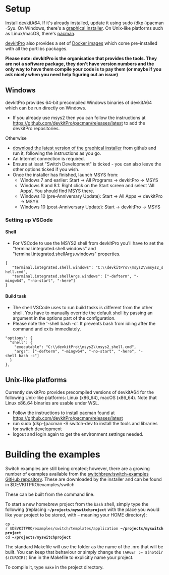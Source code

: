 # Setup

Install [devkitA64](https://devkitpro.org/). If it's already installed,
update it using sudo (dkp-)pacman -Syu. On Windows, there's a [graphical
installer](https://github.com/devkitPro/installer/releases/latest). On
Unix-like platforms such as Linux/macOS, there's
[pacman](https://github.com/devkitPro/pacman/releases/latest).

[devkitPro](https://devkitpro.org) also provides a set of [Docker
images](https://hub.docker.com/u/devkitpro/) which come pre-installed
with all the portlibs packages.

**Please note: devkitPro is the organisation that provides the tools.
They are not a software package, they don't have version numbers and the
only way to have them compile your code is to pay them (or maybe if you
ask nicely when you need help figuring out an issue)**

## Windows

devkitPro provides 64-bit precompiled Windows binaries of devkitA64
which can be run directly on Windows.

  - If you already use msys2 then you can follow the instructions at
    <https://github.com/devkitPro/pacman/releases/latest> to add the
    devkitPro repositories.

Otherwise

  - [download the latest version of the graphical
    installer](https://github.com/devkitPro/installer/releases) from
    github and run it, following the instructions as you go.
  - An Internet connection is required.
  - Ensure at least "Switch Development" is ticked - you can also leave
    the other options ticked if you wish.
  - Once the installer has finished, launch MSYS from:
      - Windows 7 and earlier: Start -\> All Programs -\> devkitPro -\>
        MSYS
      - Windows 8 and 8.1: Right click on the Start screen and select
        'All Apps'. You should find MSYS there.
      - Windows 10 (pre-Anniversary Update): Start -\> All Apps -\>
        devkitPro -\> MSYS
      - Windows 10 (post-Anniversary Update): Start -\> devkitPro -\>
        MSYS

### Setting up VSCode

#### Shell

  - For VSCode to use the MSYS2 shell from devkitPro you'll have to set
    the "terminal.integrated.shell.windows" and
    "terminal.integrated.shellArgs.windows"
properties.

`{`  
`   "terminal.integrated.shell.windows": "C:\\devkitPro\\msys2\\msys2_shell.cmd",`  
`   "terminal.integrated.shellArgs.windows": ["-defterm", "-mingw64", "-no-start", "-here"]`  
`}`

#### Build task

  - The shell VSCode uses to run build tasks is different from the other
    shell. You have to manually override the default shell by passing an
    argument in the options part of the configuration.
  - Please note the '-shell bash -c'. It prevents bash from idling after
    the command and exits
immediately.

`"options": {`  
`  "shell": {`  
`    "executable": "C:\\devkitPro\\msys2\\msys2_shell.cmd",`  
`    "args": ["-defterm", "-mingw64", "-no-start", "-here", "-shell bash -c"]`  
`  }`  
`},`

## Unix-like platforms

Currently devkitPro provides precompiled versions of devkitA64 for the
following Unix-like platforms: Linux (x86\_64), macOS (x86\_64). Note
that Linux x86\_64 binaries are usable under WSL.

  - Follow the instructions to install pacman found at
    <https://github.com/devkitPro/pacman/releases/latest>
  - run sudo (dkp-)pacman -S switch-dev to install the tools and
    libraries for switch development
  - logout and login again to get the environment settings needed.

# Building the examples

Switch examples are still being created; however, there are a growing
number of examples available from the [switchbrew/switch-examples GitHub
repository](https://github.com/switchbrew/switch-examples). These are
downloaded by the installer and can be found in
$DEVKITPRO/examples/switch

These can be built from the command line.

To start a new homebrew project from the `bash` shell, simply type the
following (replacing **`~/projects/myswitchproject`** with the place you
would like your project to be stored, with `~` meaning your HOME
directory):

`cp -r $DEVKITPRO/examples/switch/templates/application `**`~/projects/myswitchproject`**  
`cd `**`~/projects/myswitchproject`**

The standard Makefile will use the folder as the name of the .nro that
will be built. You can keep that behaviour or simply change the `TARGET
:= $(notdir $(CURDIR))` line in the Makefile to explicitly name your
project.

To compile it, type `make` in the project directory.
